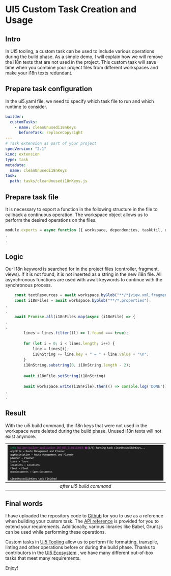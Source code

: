 # UI5 Custom Task Creation and Usage 

## Intro

In UI5 tooling, a custom task can be used to include various operations during the build phase. As a simple demo, I will explain how we will remove the i18n texts that are not used in the project. This custom task will save time when you combine your project files from different workspaces and make your i18n texts redundant.


## Prepare task configuration

In the ui5.yaml file, we need to specify which task file to run and which runtime to consider.

````yaml
builder:
  customTasks:
    - name: cleanUnusedi18nKeys
      beforeTask: replaceCopyright
---
# Task extension as part of your project
specVersion: "2.1"
kind: extension
type: task
metadata:
  name: cleanUnusedi18nKeys
task:
  path: tasks/cleanUnusedi18nKeys.js
````

## Prepare task file
It is necessary to export a function in the following structure in the file to callback a continuous operation. The workspace object allows us to perform the desired operations on the files.

````javascript
module.exports = async function ({ workspace, dependencies, taskUtil, options }) {
.
.
````

## Logic
Our I18n keyword is searched for in the project files (controller, fragment, views). If it is not found, it is not inserted as a string in the new i18n file. All asynchronous functions are used with await keywords to continue with the synchronous process. 

````javascript
    const textResources = await workspace.byGlob("**/*{view.xml,fragment.xml,controller.js,manifest.json}");
    const i18nFiles = await workspace.byGlob("**/*.properties");
.
.
    await Promise.all(i18nFiles.map(async (i18nFile) => {
. 
.
        lines = lines.filter((l) => l.found === true);

        for (let i = 0; i < lines.length; i++) {
            line = lines[i];
            i18nString += line.key + " = " + line.value + "\n";
        }
        i18nString.substring(0, i18nString.length - 2);

        await i18nFile.setString(i18nString)

        await workspace.write(i18nFile).then(() => console.log('DONE'));
.
.
````

## Result

With the ui5 build command, the i18n keys that were not used in the workspace were deleted during the build phase. Unused i18n texts will not exist anymore.

| ![For mobile devices](images/custom-tasks-1.png) | 
|:--:| 
| *after ui5 build command* |

## Final words
I have uploaded the repository code to [Github](https://github.com/Yunustuzun/UI5-i18n-cleaner) for you to use as a reference when building your custom task. The [API reference](https://sap.github.io/ui5-tooling/api/index.html) is provided for you to extend your requirements. Additionally, various libraries like Babel, Grunt.js can be used while performing these operations.

Custom tasks in [UI5 Tooling](https://sap.github.io/ui5-tooling/) allow us to perform file formatting, transpile, linting and other operations before or during the build phase. Thanks to contributors in the [UI5 Ecosystem](https://github.com/ui5-community/ui5-ecosystem-showcase) , we have many different out-of-box tasks that meet many requirements.

Enjoy!
